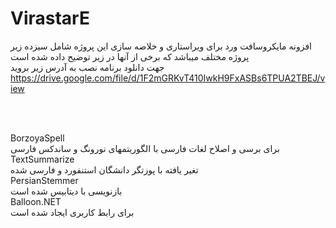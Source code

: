 # VirastarE <br>
افزونه مایکروسافت ورد برای ویراستاری و خلاصه سازی
این پروژه شامل سیزده زیر پروژه مختلف میباشد که برخی از آنها در زیر توضیح داده شده است
<br>
جهت دانلود برنامه نصب به آدرس زیر بروید
<br>
https://drive.google.com/file/d/1F2mGRKvT410IwkH9FxASBs6TPUA2TBEJ/view


<br>
<br>



BorzoyaSpell <br>
 برای برسی و اصلاح لغات فارسی با الگوریتمهای  نورونگ و ساندکس فارسی
 <br>
TextSummarize<br>
تغیر یافته با پوزتگر دانشگان استنفورد و فارسی شده
<br>
PersianStemmer<br>
بازنویسی با دیتابیس شده است<br>
Balloon.NET<br>
برای رابط کاربری ایجاد شده است
<br>
